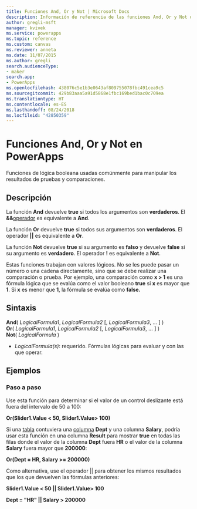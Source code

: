 ```yaml
---
title: Funciones And, Or y Not | Microsoft Docs
description: Información de referencia de las funciones And, Or y Not de PowerApps, con sintaxis y ejemplos
author: gregli-msft
manager: kvivek
ms.service: powerapps
ms.topic: reference
ms.custom: canvas
ms.reviewer: anneta
ms.date: 11/07/2015
ms.author: gregli
search.audienceType:
- maker
search.app:
- PowerApps
ms.openlocfilehash: 438076c5e1b3e0643af809755078fbc491cea9c5
ms.sourcegitcommit: 429b83aaa5a91d5868e1fbc169bed1bac0c709ea
ms.translationtype: HT
ms.contentlocale: es-ES
ms.lasthandoff: 08/24/2018
ms.locfileid: "42850359"
---
```

# <a name="and-or-and-not-functions-in-powerapps"></a>Funciones And, Or y Not en PowerApps
Funciones de lógica booleana usadas comúnmente para manipular los resultados de pruebas y comparaciones.

## <a name="description"></a>Descripción
La función **And** devuelve **true** si todos los argumentos son **verdaderos**.  El **&&**[operador](operators.md) es equivalente a **And**.

La función **Or** devuelve **true** si todos sus argumentos son **verdaderos**.  El operador **||** es equivalente a **Or**.

La función **Not** devuelve **true** si su argumento es **falso** y devuelve **false** si su argumento es **verdadero**.  El operador **!** es equivalente a **Not**.

Estas funciones trabajan con valores lógicos. No se les puede pasar un número o una cadena directamente, sino que se debe realizar una comparación o prueba. Por ejemplo, una comparación como **x > 1** es una fórmula lógica que se evalúa como el valor booleano **true** si **x** es mayor que **1**. Si **x** es menor que **1**, la fórmula se evalúa como **false.**

## <a name="syntax"></a>Sintaxis
**And**( *LogicalFormula1*, *LogicalFormula2* [, *LogicalFormula3*, ... ] )<br>
**Or**( *LogicalFormula1*, *LogicalFormula2* [, *LogicalFormula3*, ... ] )<br>
**Not**( *LogicalFormula* )

* *LogicalFormula(s)*: requerido.  Fórmulas lógicas para evaluar y con las que operar.

## <a name="examples"></a>Ejemplos
### <a name="step-by-step"></a>Paso a paso
Use esta función para determinar si el valor de un control deslizante está fuera del intervalo de 50 a 100:

**Or(Slider1.Value < 50, Slider1.Value> 100)**

Si una [tabla](../working-with-tables.md) contuviera una [columna](../working-with-tables.md#columns) **Dept** y una columna **Salary**, podría usar esta función en una columna **Result** para mostrar **true** en todas las filas donde el valor de la columna **Dept** fuera **HR** o el valor de la columna **Salary** fuera mayor que **200000**:

**Or(Dept = HR, Salary >= 200000)**

Como alternativa, use el operador || para obtener los mismos resultados que los que devuelven las fórmulas anteriores:

**Slider1.Value < 50 || Slider1.Value> 100**

**Dept = "HR" || Salary > 200000**

